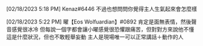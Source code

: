 [02/18/2023 5:18 PM] Kenaz#6446
不過也想問問你覺得主人生氣起來會怎麼樣


[02/18/2023 5:22 PM] 曜【Eos Wolfuardian】#0892
肯定是面無表情，然後聲音感覺很冰冷
但每說一個字都會讓小曜感覺很恐懼跟痛苦，但對對方來說他不懂這是什麼狀況，但也不敢輕舉妄動
主人是現場唯一可以正常講話＋動作的人


